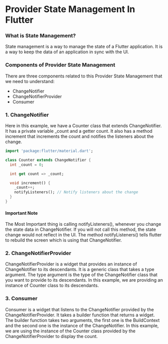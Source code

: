 # Provider State Management In Flutter

### What is State Management?
State management is a way to manage the state of a Flutter application. It is a way to keep the data of an application in sync with the UI. 


### Components of Provider State Management
There are three components related to this Provider State Management that we need to understand:
- ChangeNotifier
- ChangeNotifierProvider
- Consumer

### 1. ChangeNotifier
Here in this example, we have a Counter class that extends ChangeNotifier. It has a private variable _count and a getter count. It also has a method increment that increments the count and notifies the listeners about the change.
```dart
import 'package:flutter/material.dart';

class Counter extends ChangeNotifier {
  int _count = 0;

  int get count => _count;

  void increment() {
    _count++;
    notifyListeners(); // Notify listeners about the change
  }
}
```
#### Important Note
The Most Important thing is calling notifyListeners(), whenever you change the state data in ChangeNotifier. If you will not call this method, the state change would not reflect in the UI. The method notifyListeners() tells flutter to rebuild the screen which is using that ChangeNotifier.

### 2. ChangeNotifierProvider
ChangeNotifierProvider is a widget that provides an instance of ChangeNotifier to its descendants. It is a generic class that takes a type argument. The type argument is the type of the ChangeNotifier class that you want to provide to its descendants. In this example, we are providing an instance of Counter class to its descendants.

### 3. Consumer
Consumer is a widget that listens to the ChangeNotifier provided by the ChangeNotifierProvider. It takes a builder function that returns a widget. The builder function takes two arguments, the first one is the BuildContext and the second one is the instance of the ChangeNotifier. In this example, we are using the instance of the Counter class provided by the ChangeNotifierProvider to display the count.
